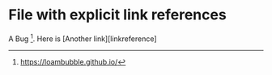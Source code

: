 # File with explicit link references

A Bug [^footerlink]. Here is [Another link][linkreference]

[^footerlink]: https://loambubble.github.io/

[linkrefenrece]: https://loambubble.github.io/
